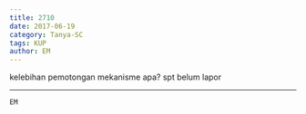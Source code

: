 ```yaml
---
title: 2710
date: 2017-06-19
category: Tanya-SC
tags: KUP
author: EM
---
```


kelebihan pemotongan mekanisme apa? spt belum lapor

---



`EM`
